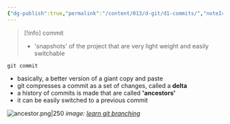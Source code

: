 ```yaml
---
{"dg-publish":true,"permalink":"/content/013/d-git/d1-commits/","noteIcon":"1","created":"2025-08-27T13:15:28.480+01:00","updated":"2025-08-29T11:15:52.534+01:00"}
---
```



>[!info] commit
> -  'snapshots' of the project that are very light weight and easily switchable

```
git commit
```

- basically, a better version of a giant copy and paste
- git compresses a commit as a set of changes, called a **delta**
- a history of commits is made that are called **'ancestors'**
- it can be easily switched to a previous commit

![ancestor.png|250](/img/user/pics/ancestor.png)
*image: [learn git branching](https://learngitbranching.js.org/)*
